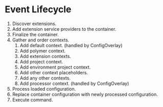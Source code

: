 # Event Lifecycle

1. Discover extensions.
2. Add extension service providers to the container.
3. Finalize the container.
4. Gather and order contexts.
   1. Add default context. (handled by ConfigOverlay)
   2. Add polymer context.
   2. Add extension contexts.
   3. Add project context.
   4. Add environment project context.
   5. Add other context placeholders.
   5. Add any other contexts.
   5. Add processor context. (handled by ConfigOverlay)
5. Process loaded configuration.
6. Replace container configuration with newly processed configuration.
7. Execute command.
